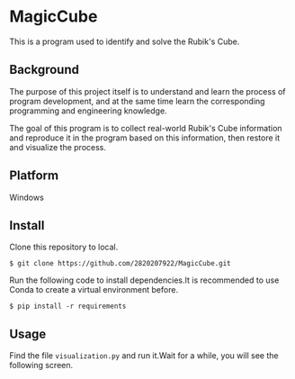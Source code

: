 # MagicCube
This is a program used to identify and solve the Rubik's Cube.

## Background
The purpose of this project itself is to understand and learn the process of program development, and at the same time learn the corresponding programming and engineering knowledge.

The goal of this program is to collect real-world Rubik's Cube information and reproduce it in the program based on this information, then restore it and visualize the process.

## Platform
Windows

## Install
Clone this repository to local.

```
$ git clone https://github.com/2820207922/MagicCube.git
```

Run the following code to install dependencies.It is recommended to use Conda to create a virtual environment before.

```
$ pip install -r requirements
```

## Usage
Find the file ```visualization.py``` and run it.Wait for a while, you will see the following screen.
